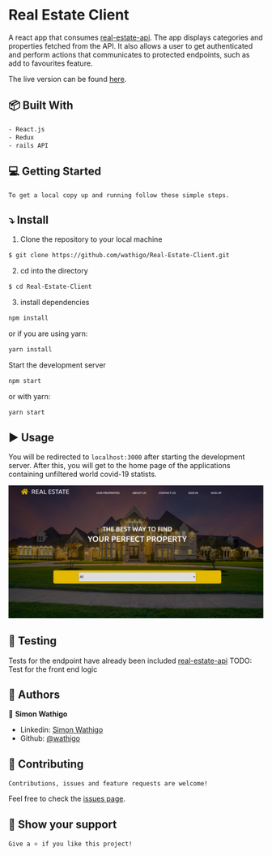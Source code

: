 # Real Estate Client

A react app that consumes [real-estate-api](https://github.com/wathigo/Real-Estate-API). The app displays categories and properties fetched from the API. It also allows a user to get authenticated and perform actions that communicates to protected endpoints, such as add to favourites feature.

The live version can be found [here](#).

## :package: Built With

    - React.js
    - Redux
    - rails API

## :computer: Getting Started

    To get a local copy up and running follow these simple steps.

## :arrow_heading_down: Install

1) Clone the repository to your local machine
```sh
$ git clone https://github.com/wathigo/Real-Estate-Client.git
```

2) cd into the directory
```sh
$ cd Real-Estate-Client
```

3) install dependencies 
```sh
npm install
```
or if you are using yarn:
```sh
yarn install
```

Start the development server
```sh
npm start
```
or with yarn:
```sh
yarn start
```

## :arrow_forward: Usage

You will be redirected to `localhost:3000` after starting the development server.
After this, you will get to the home page of the applications containing unfiltered world covid-19 statists.
<p align="center">
<a href="#">
    <img src="./src/images/home.png" alt="home">
  </a>
</p>

## :vertical_traffic_light: Testing
Tests for the endpoint have already been included [real-estate-api](https://github.com/wathigo/Real-Estate-API)
TODO: Test for the front end logic


## :busts_in_silhouette: Authors

👤 **Simon Wathigo**

- Linkedin: [Simon Wathigo](https://www.linkedin.com/in/simon-wathigo/)
- Github: [@wathigo](https://github.com/wathigo)

## 🤝 Contributing

    Contributions, issues and feature requests are welcome!

Feel free to check the [issues page](../../issues).

## :star2: Show your support

    Give a ⭐️ if you like this project!


